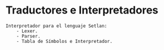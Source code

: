 # Traductores e Interpretadores 

	Interpretador para el lenguaje Setlan:
		- Lexer.
		- Parser.
		- Tabla de Símbolos e Interpretador.